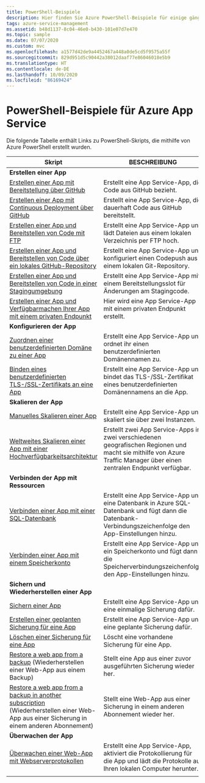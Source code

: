 ```yaml
---
title: PowerShell-Beispiele
description: Hier finden Sie Azure PowerShell-Beispiele für einige gängige App Service-Szenarien. Hier erfahren Sie, wie Sie Ihre Bereitstellungs- oder Verwaltungsaufgaben für App Service automatisieren.
tags: azure-service-management
ms.assetid: b48d1137-8c04-46e0-b430-101e07d7e470
ms.topic: sample
ms.date: 07/07/2020
ms.custom: mvc
ms.openlocfilehash: a1577d42de9a4452467a448a0de5cd5f9575a55f
ms.sourcegitcommit: 829d951d5c90442a38012daaf77e86046018e5b9
ms.translationtype: HT
ms.contentlocale: de-DE
ms.lasthandoff: 10/09/2020
ms.locfileid: "86169424"
---
```

# <a name="powershell-samples-for-azure-app-service"></a>PowerShell-Beispiele für Azure App Service

Die folgende Tabelle enthält Links zu PowerShell-Skripts, die mithilfe von Azure PowerShell erstellt wurden.

| Skript | BESCHREIBUNG |
|-|-|
|**Erstellen einer App**||
| [Erstellen einer App mit Bereitstellung über GitHub](./scripts/powershell-deploy-github.md?toc=%2fpowershell%2fmodule%2ftoc.json)| Erstellt eine App Service-App, die Code aus GitHub bezieht. |
| [Erstellen einer App mit Continuous Deployment über GitHub](./scripts/powershell-continuous-deployment-github.md?toc=%2fpowershell%2fmodule%2ftoc.json)| Erstellt eine App Service-App, die dauerhaft Code aus GitHub bereitstellt. |
| [Erstellen einer App und Bereitstellen von Code mit FTP](./scripts/powershell-deploy-ftp.md?toc=%2fpowershell%2fmodule%2ftoc.json) | Erstellt eine App Service-App und lädt Dateien aus einem lokalen Verzeichnis per FTP hoch. |
| [Erstellen einer App und Bereitstellen von Code über ein lokales GitHub-Repository](./scripts/powershell-deploy-local-git.md?toc=%2fpowershell%2fmodule%2ftoc.json) | Erstellt eine App Service-App und konfiguriert einen Codepush aus einem lokalen Git-Repository. |
| [Erstellen einer App und Bereitstellen von Code in einer Stagingumgebung](./scripts/powershell-deploy-staging-environment.md?toc=%2fpowershell%2fmodule%2ftoc.json) | Erstellt eine App Service-App mit einem Bereitstellungsslot für Änderungen am Stagingcode. |
|  [Erstellen einer App und Verfügbarmachen Ihrer App mit einem privaten Endpunkt](./scripts/powershell-deploy-private-endpoint.md?toc=%2fpowershell%2fmodule%2ftoc.json) | Hier wird eine App Service-App mit einem privaten Endpunkt erstellt. |
|**Konfigurieren der App**||
| [Zuordnen einer benutzerdefinierten Domäne zu einer App](./scripts/powershell-configure-custom-domain.md?toc=%2fpowershell%2fmodule%2ftoc.json)| Erstellt eine App Service-App und ordnet ihr einen benutzerdefinierten Domänennamen zu. |
| [Binden eines benutzerdefinierten TLS-/SSL-Zertifikats an eine App](./scripts/powershell-configure-ssl-certificate.md?toc=%2fpowershell%2fmodule%2ftoc.json)| Erstellt eine App Service-App und bindet das TLS-/SSL-Zertifikat eines benutzerdefinierten Domänennamens an die App. |
|**Skalieren der App**||
| [Manuelles Skalieren einer App](./scripts/powershell-scale-manual.md?toc=%2fpowershell%2fmodule%2ftoc.json) | Erstellt eine App Service-App und skaliert sie über zwei Instanzen. |
| [Weltweites Skalieren einer App mit einer Hochverfügbarkeitsarchitektur](./scripts/powershell-scale-high-availability.md?toc=%2fpowershell%2fmodule%2ftoc.json) | Erstellt zwei App Service-Apps in zwei verschiedenen geografischen Regionen und macht sie mithilfe von Azure Traffic Manager über einen zentralen Endpunkt verfügbar. |
|**Verbinden der App mit Ressourcen**||
| [Verbinden einer App mit einer SQL-Datenbank](./scripts/powershell-connect-to-sql.md?toc=%2fpowershell%2fmodule%2ftoc.json)| Erstellt eine App Service-App und eine Datenbank in Azure SQL-Datenbank und fügt dann die Datenbank-Verbindungszeichenfolge den App-Einstellungen hinzu. |
| [Verbinden einer App mit einem Speicherkonto](./scripts/powershell-connect-to-storage.md?toc=%2fpowershell%2fmodule%2ftoc.json)| Erstellt eine App Service-App und ein Speicherkonto und fügt dann die Speicherverbindungszeichenfolge den App-Einstellungen hinzu. |
|**Sichern und Wiederherstellen einer App**||
| [Sichern einer App](./scripts/powershell-backup-onetime.md?toc=%2fpowershell%2fmodule%2ftoc.json) | Erstellt eine App Service-App und eine einmalige Sicherung dafür. |
| [Erstellen einer geplanten Sicherung für eine App](./scripts/powershell-backup-scheduled.md?toc=%2fpowershell%2fmodule%2ftoc.json) | Erstellt eine App Service-App und eine geplante Sicherung dafür. |
| [Löschen einer Sicherung für eine App](./scripts/powershell-backup-delete.md?toc=%2fpowershell%2fmodule%2ftoc.json) | Löscht eine vorhandene Sicherung für eine App. |
| [Restore a web app from a backup](./scripts/powershell-backup-restore.md?toc=%2fpowershell%2fmodule%2ftoc.json) (Wiederherstellen einer Web-App aus einem Backup) | Stellt eine App aus einer zuvor ausgeführten Sicherung wieder her. |
| [Restore a web app from a backup in another subscription](./scripts/powershell-backup-restore-diff-sub.md?toc=%2fpowershell%2fmodule%2ftoc.json) (Wiederherstellen einer Web-App aus einer Sicherung in einem anderen Abonnement) | Stellt eine Web-App aus einer Sicherung in einem anderen Abonnement wieder her. |
|**Überwachen der App**||
| [Überwachen einer Web-App mit Webserverprotokollen](./scripts/powershell-monitor.md?toc=%2fpowershell%2fmodule%2ftoc.json) | Erstellt eine App Service-App, aktiviert die Protokollierung für die App und lädt die Protokolle auf Ihren lokalen Computer herunter. |
| | |
